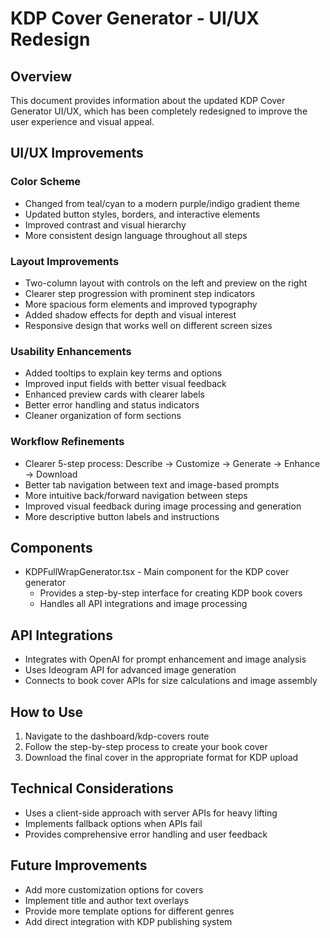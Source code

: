 # KDP Cover Generator - UI/UX Redesign

## Overview
This document provides information about the updated KDP Cover Generator UI/UX, which has been completely redesigned to improve the user experience and visual appeal.

## UI/UX Improvements

### Color Scheme
- Changed from teal/cyan to a modern purple/indigo gradient theme
- Updated button styles, borders, and interactive elements
- Improved contrast and visual hierarchy
- More consistent design language throughout all steps

### Layout Improvements
- Two-column layout with controls on the left and preview on the right
- Clearer step progression with prominent step indicators
- More spacious form elements and improved typography
- Added shadow effects for depth and visual interest
- Responsive design that works well on different screen sizes

### Usability Enhancements
- Added tooltips to explain key terms and options
- Improved input fields with better visual feedback
- Enhanced preview cards with clearer labels
- Better error handling and status indicators
- Cleaner organization of form sections

### Workflow Refinements
- Clearer 5-step process: Describe → Customize → Generate → Enhance → Download
- Better tab navigation between text and image-based prompts
- More intuitive back/forward navigation between steps
- Improved visual feedback during image processing and generation
- More descriptive button labels and instructions

## Components
- KDPFullWrapGenerator.tsx - Main component for the KDP cover generator
  - Provides a step-by-step interface for creating KDP book covers
  - Handles all API integrations and image processing

## API Integrations
- Integrates with OpenAI for prompt enhancement and image analysis
- Uses Ideogram API for advanced image generation
- Connects to book cover APIs for size calculations and image assembly

## How to Use
1. Navigate to the dashboard/kdp-covers route
2. Follow the step-by-step process to create your book cover
3. Download the final cover in the appropriate format for KDP upload

## Technical Considerations
- Uses a client-side approach with server APIs for heavy lifting
- Implements fallback options when APIs fail
- Provides comprehensive error handling and user feedback

## Future Improvements
- Add more customization options for covers
- Implement title and author text overlays
- Provide more template options for different genres
- Add direct integration with KDP publishing system 